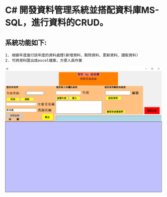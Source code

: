 # C# 開發資料管理系統並搭配資料庫MS-SQL，進行資料的CRUD。
## 系統功能如下:

```
1. 根據年度進行該年度的資料處理(新增資料、刪除資料、更新資料、讀取資料)
2. 可將資料匯出成excel檔案，方便人員作業

```

![image](https://github.com/Tung1213/C-sharp_Data_Manage_system/blob/main/%E4%BB%8B%E9%9D%A2%E8%A8%AD%E8%A8%88.PNG)
